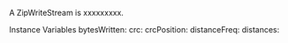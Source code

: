 A ZipWriteStream is xxxxxxxxx.Instance Variables	bytesWritten:		<Object>	crc:		<Object>	crcPosition:		<Object>	distanceFreq:		<Object>	distances:		<Object>	encoder:		<Object>	litCount:		<Object>	literalFreq:		<Object>	literals:		<Object>	matchCount:		<Object>bytesWritten	- xxxxxcrc	- xxxxxcrcPosition	- xxxxxdistanceFreq	- xxxxxdistances	- xxxxxencoder	- xxxxxlitCount	- xxxxxliteralFreq	- xxxxxliterals	- xxxxxmatchCount	- xxxxx